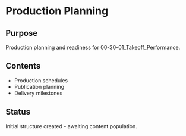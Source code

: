 # Production Planning

## Purpose
Production planning and readiness for 00-30-01_Takeoff_Performance.

## Contents
- Production schedules
- Publication planning
- Delivery milestones

## Status
Initial structure created - awaiting content population.
